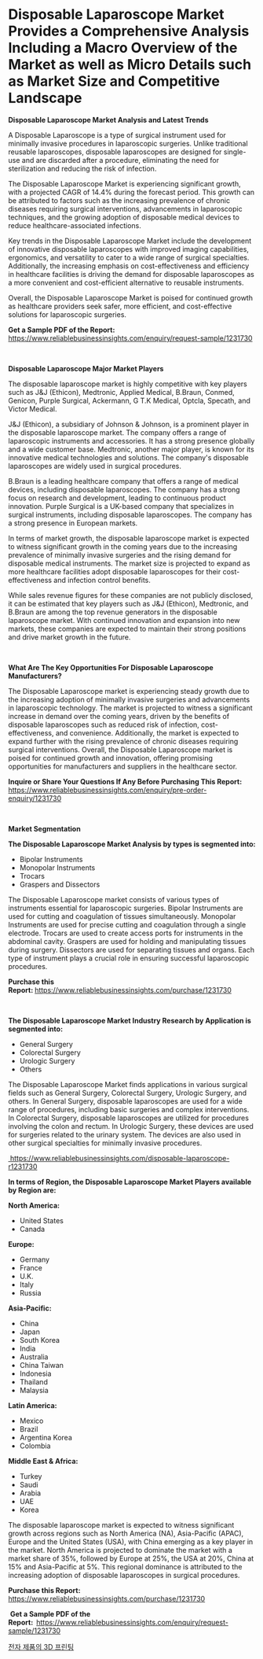 <p><h1>Disposable Laparoscope Market Provides a Comprehensive Analysis Including a Macro Overview of the Market as well as Micro Details such as Market Size and Competitive Landscape</h1></p><p><strong>Disposable Laparoscope Market Analysis and Latest Trends</strong></p>
<p><p>A Disposable Laparoscope is a type of surgical instrument used for minimally invasive procedures in laparoscopic surgeries. Unlike traditional reusable laparoscopes, disposable laparoscopes are designed for single-use and are discarded after a procedure, eliminating the need for sterilization and reducing the risk of infection.</p><p>The Disposable Laparoscope Market is experiencing significant growth, with a projected CAGR of 14.4% during the forecast period. This growth can be attributed to factors such as the increasing prevalence of chronic diseases requiring surgical interventions, advancements in laparoscopic techniques, and the growing adoption of disposable medical devices to reduce healthcare-associated infections.</p><p>Key trends in the Disposable Laparoscope Market include the development of innovative disposable laparoscopes with improved imaging capabilities, ergonomics, and versatility to cater to a wide range of surgical specialties. Additionally, the increasing emphasis on cost-effectiveness and efficiency in healthcare facilities is driving the demand for disposable laparoscopes as a more convenient and cost-efficient alternative to reusable instruments.</p><p>Overall, the Disposable Laparoscope Market is poised for continued growth as healthcare providers seek safer, more efficient, and cost-effective solutions for laparoscopic surgeries.</p></p>
<p><strong>Get a Sample PDF of the Report:&nbsp;</strong> <a href="https://www.reliablebusinessinsights.com/enquiry/request-sample/1231730">https://www.reliablebusinessinsights.com/enquiry/request-sample/1231730</a></p>
<p>&nbsp;</p>
<p><strong>Disposable Laparoscope Major Market Players</strong></p>
<p><p>The disposable laparoscope market is highly competitive with key players such as J&J (Ethicon), Medtronic, Applied Medical, B.Braun, Conmed, Genicon, Purple Surgical, Ackermann, G T.K Medical, Optcla, Specath, and Victor Medical. </p><p>J&J (Ethicon), a subsidiary of Johnson & Johnson, is a prominent player in the disposable laparoscope market. The company offers a range of laparoscopic instruments and accessories. It has a strong presence globally and a wide customer base. Medtronic, another major player, is known for its innovative medical technologies and solutions. The company's disposable laparoscopes are widely used in surgical procedures.</p><p>B.Braun is a leading healthcare company that offers a range of medical devices, including disposable laparoscopes. The company has a strong focus on research and development, leading to continuous product innovation. Purple Surgical is a UK-based company that specializes in surgical instruments, including disposable laparoscopes. The company has a strong presence in European markets.</p><p>In terms of market growth, the disposable laparoscope market is expected to witness significant growth in the coming years due to the increasing prevalence of minimally invasive surgeries and the rising demand for disposable medical instruments. The market size is projected to expand as more healthcare facilities adopt disposable laparoscopes for their cost-effectiveness and infection control benefits.</p><p>While sales revenue figures for these companies are not publicly disclosed, it can be estimated that key players such as J&J (Ethicon), Medtronic, and B.Braun are among the top revenue generators in the disposable laparoscope market. With continued innovation and expansion into new markets, these companies are expected to maintain their strong positions and drive market growth in the future.</p></p>
<p>&nbsp;</p>
<p><strong>What Are The Key Opportunities For Disposable Laparoscope Manufacturers?</strong></p>
<p><p>The Disposable Laparoscope market is experiencing steady growth due to the increasing adoption of minimally invasive surgeries and advancements in laparoscopic technology. The market is projected to witness a significant increase in demand over the coming years, driven by the benefits of disposable laparoscopes such as reduced risk of infection, cost-effectiveness, and convenience. Additionally, the market is expected to expand further with the rising prevalence of chronic diseases requiring surgical interventions. Overall, the Disposable Laparoscope market is poised for continued growth and innovation, offering promising opportunities for manufacturers and suppliers in the healthcare sector.</p></p>
<p><strong>Inquire or Share Your Questions If Any Before Purchasing This Report:</strong> <a href="https://www.reliablebusinessinsights.com/enquiry/pre-order-enquiry/1231730">https://www.reliablebusinessinsights.com/enquiry/pre-order-enquiry/1231730</a></p>
<p>&nbsp;</p>
<p><strong>Market Segmentation</strong></p>
<p><strong>The Disposable Laparoscope Market Analysis by types is segmented into:</strong></p>
<p><ul><li>Bipolar Instruments</li><li>Monopolar Instruments</li><li>Trocars</li><li>Graspers and Dissectors</li></ul></p>
<p><p>The Disposable Laparoscope market consists of various types of instruments essential for laparoscopic surgeries. Bipolar Instruments are used for cutting and coagulation of tissues simultaneously. Monopolar Instruments are used for precise cutting and coagulation through a single electrode. Trocars are used to create access ports for instruments in the abdominal cavity. Graspers are used for holding and manipulating tissues during surgery. Dissectors are used for separating tissues and organs. Each type of instrument plays a crucial role in ensuring successful laparoscopic procedures.</p></p>
<p><strong>Purchase this Report:&nbsp;</strong><a href="https://www.reliablebusinessinsights.com/purchase/1231730">https://www.reliablebusinessinsights.com/purchase/1231730</a></p>
<p>&nbsp;</p>
<p><strong>The Disposable Laparoscope Market Industry Research by Application is segmented into:</strong></p>
<p><ul><li>General Surgery</li><li>Colorectal Surgery</li><li>Urologic Surgery</li><li>Others</li></ul></p>
<p><p>The Disposable Laparoscope Market finds applications in various surgical fields such as General Surgery, Colorectal Surgery, Urologic Surgery, and others. In General Surgery, disposable laparoscopes are used for a wide range of procedures, including basic surgeries and complex interventions. In Colorectal Surgery, disposable laparoscopes are utilized for procedures involving the colon and rectum. In Urologic Surgery, these devices are used for surgeries related to the urinary system. The devices are also used in other surgical specialties for minimally invasive procedures.</p></p>
<p><a href="https://www.reliablebusinessinsights.com/disposable-laparoscope-r1231730">&nbsp;https://www.reliablebusinessinsights.com/disposable-laparoscope-r1231730</a></p>
<p><strong>In terms of Region, the Disposable Laparoscope Market Players available by Region are:</strong></p>
<p>
    <p> <strong> North America: </strong>
        <ul>
            <li>United States</li>
            <li>Canada</li>
        </ul>
        </p> 
    <p> <strong> Europe: </strong>
        <ul>
            <li>Germany</li>
            <li>France</li>
            <li>U.K.</li>
            <li>Italy</li>
            <li>Russia</li>
        </ul>
        </p> 
    <p> <strong> Asia-Pacific: </strong>
        <ul>
            <li>China</li>
            <li>Japan</li>
            <li>South Korea</li>
            <li>India</li>
            <li>Australia</li>
            <li>China Taiwan</li>
            <li>Indonesia</li>
            <li>Thailand</li>
            <li>Malaysia</li>
        </ul>
        </p> 
    <p> <strong> Latin America: </strong>
        <ul>
            <li>Mexico</li>
            <li>Brazil</li>
            <li>Argentina Korea</li>
            <li>Colombia</li>
        </ul>
        </p> 
    <p> <strong> Middle East & Africa: </strong>
        <ul>
            <li>Turkey</li>
            <li>Saudi</li>
            <li>Arabia</li>
            <li>UAE</li>
            <li>Korea</li>
        </ul>
    </p>
    </p>
<p><p>The disposable laparoscope market is expected to witness significant growth across regions such as North America (NA), Asia-Pacific (APAC), Europe and the United States (USA), with China emerging as a key player in the market. North America is projected to dominate the market with a market share of 35%, followed by Europe at 25%, the USA at 20%, China at 15% and Asia-Pacific at 5%. This regional dominance is attributed to the increasing adoption of disposable laparoscopes in surgical procedures.</p></p>
<p><strong>Purchase this Report: </strong><a href="https://www.reliablebusinessinsights.com/purchase/1231730">https://www.reliablebusinessinsights.com/purchase/1231730</a></p>
<p>&nbsp;<strong>Get a Sample PDF of the Report:&nbsp;&nbsp;</strong><a href="https://www.reliablebusinessinsights.com/enquiry/request-sample/1231730">https://www.reliablebusinessinsights.com/enquiry/request-sample/1231730</a></p>
<p><strong></strong></p>
<p><p><a href="https://github.com/airdroplover110/Market-Research-Report-List-2/blob/main/939106175252.md">전자 제품의 3D 프린팅</a></p></p>
